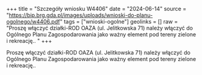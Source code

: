 +++
title = "Szczegóły wniosku W4406"
date = "2024-06-14"
source = "https://bip.brg.gda.pl/images/uploads/wnioski-do-planu-ogolnego/w4406.pdf"
tags = ["wnioski-ogolne"]
geolinks = []
raw = "Proszę włączyć działki-ROD OAZA (ul. Jelitkowska 71) należy włączyć do Ogólnego Planu Zagospodarowania jako ważny element pod tereny zielone i rekreację.. "
+++

Proszę włączyć działki-ROD OAZA (ul. Jelitkowska 71) należy włączyć do Ogólnego
Planu Zagospodarowania jako ważny element pod tereny zielone i rekreację..



